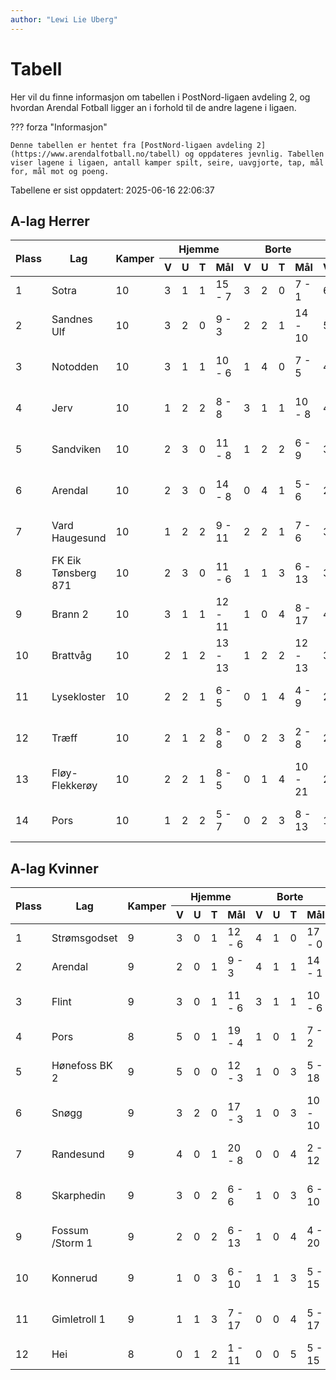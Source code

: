 ```yaml
---
author: "Lewi Lie Uberg"
---
```


# Tabell

Her vil du finne informasjon om tabellen i PostNord-ligaen avdeling 2, og hvordan Arendal Fotball ligger an i forhold til de andre lagene i ligaen.

??? forza "Informasjon"

    Denne tabellen er hentet fra [PostNord-ligaen avdeling 2](https://www.arendalfotball.no/tabell) og oppdateres jevnlig. Tabellen viser lagene i ligaen, antall kamper spilt, seire, uavgjorte, tap, mål for, mål mot og poeng.

Tabellene er sist oppdatert: 2025-06-16 22:06:37

## A-lag Herrer

<table>
  <thead>
    <tr class="row-highlight">
      <th rowspan="2">Plass</th>
      <th rowspan="2">Lag</th>
      <th rowspan="2">Kamper</th>
      <th colspan="4">Hjemme</th>
      <th colspan="4">Borte</th>
      <th colspan="5">Total</th>
      <th rowspan="2">Poeng</th>
    </tr>
    <tr class="row-highlight">
      <th>V</th>
      <th>U</th>
      <th>T</th>
      <th>Mål</th>
      <th>V</th>
      <th>U</th>
      <th>T</th>
      <th>Mål</th>
      <th>V</th>
      <th>U</th>
      <th>T</th>
      <th>Mål</th>
      <th>Diff</th>
    </tr>
  </thead>
  <tbody>
    <tr>
      <td>1</td>
      <td>Sotra</td>
      <td>10</td>
      <td>3</td>
      <td>1</td>
      <td>1</td>
      <td>15 - 7</td>
      <td>3</td>
      <td>2</td>
      <td>0</td>
      <td>7 - 1</td>
      <td>6</td>
      <td>3</td>
      <td>1</td>
      <td>22 - 8</td>
      <td>14</td>
      <td>21</td>
    </tr>
    <tr>
      <td>2</td>
      <td>Sandnes Ulf</td>
      <td>10</td>
      <td>3</td>
      <td>2</td>
      <td>0</td>
      <td>9 - 3</td>
      <td>2</td>
      <td>2</td>
      <td>1</td>
      <td>14 - 10</td>
      <td>5</td>
      <td>4</td>
      <td>1</td>
      <td>23 - 13</td>
      <td>10</td>
      <td>19</td>
    </tr>
    <tr>
      <td>3</td>
      <td>Notodden</td>
      <td>10</td>
      <td>3</td>
      <td>1</td>
      <td>1</td>
      <td>10 - 6</td>
      <td>1</td>
      <td>4</td>
      <td>0</td>
      <td>7 - 5</td>
      <td>4</td>
      <td>5</td>
      <td>1</td>
      <td>17 - 11</td>
      <td>6</td>
      <td>17</td>
    </tr>
    <tr>
      <td>4</td>
      <td>Jerv</td>
      <td>10</td>
      <td>1</td>
      <td>2</td>
      <td>2</td>
      <td>8 - 8</td>
      <td>3</td>
      <td>1</td>
      <td>1</td>
      <td>10 - 8</td>
      <td>4</td>
      <td>3</td>
      <td>3</td>
      <td>18 - 16</td>
      <td>2</td>
      <td>15</td>
    </tr>
    <tr>
      <td>5</td>
      <td>Sandviken</td>
      <td>10</td>
      <td>2</td>
      <td>3</td>
      <td>0</td>
      <td>11 - 8</td>
      <td>1</td>
      <td>2</td>
      <td>2</td>
      <td>6 - 9</td>
      <td>3</td>
      <td>5</td>
      <td>2</td>
      <td>17 - 17</td>
      <td>0</td>
      <td>14</td>
    </tr>
    <tr class="row-highlight">
      <td>6</td>
      <td>Arendal</td>
      <td>10</td>
      <td>2</td>
      <td>3</td>
      <td>0</td>
      <td>14 - 8</td>
      <td>0</td>
      <td>4</td>
      <td>1</td>
      <td>5 - 6</td>
      <td>2</td>
      <td>7</td>
      <td>1</td>
      <td>19 - 14</td>
      <td>5</td>
      <td>13</td>
    </tr>
    <tr>
      <td>7</td>
      <td>Vard Haugesund</td>
      <td>10</td>
      <td>1</td>
      <td>2</td>
      <td>2</td>
      <td>9 - 11</td>
      <td>2</td>
      <td>2</td>
      <td>1</td>
      <td>7 - 6</td>
      <td>3</td>
      <td>4</td>
      <td>3</td>
      <td>16 - 17</td>
      <td>-1</td>
      <td>13</td>
    </tr>
    <tr>
      <td>8</td>
      <td>FK Eik Tønsberg 871</td>
      <td>10</td>
      <td>2</td>
      <td>3</td>
      <td>0</td>
      <td>11 - 6</td>
      <td>1</td>
      <td>1</td>
      <td>3</td>
      <td>6 - 13</td>
      <td>3</td>
      <td>4</td>
      <td>3</td>
      <td>17 - 19</td>
      <td>-2</td>
      <td>13</td>
    </tr>
    <tr>
      <td>9</td>
      <td>Brann  2</td>
      <td>10</td>
      <td>3</td>
      <td>1</td>
      <td>1</td>
      <td>12 - 11</td>
      <td>1</td>
      <td>0</td>
      <td>4</td>
      <td>8 - 17</td>
      <td>4</td>
      <td>1</td>
      <td>5</td>
      <td>20 - 28</td>
      <td>-8</td>
      <td>13</td>
    </tr>
    <tr>
      <td>10</td>
      <td>Brattvåg</td>
      <td>10</td>
      <td>2</td>
      <td>1</td>
      <td>2</td>
      <td>13 - 13</td>
      <td>1</td>
      <td>2</td>
      <td>2</td>
      <td>12 - 13</td>
      <td>3</td>
      <td>3</td>
      <td>4</td>
      <td>25 - 26</td>
      <td>-1</td>
      <td>12</td>
    </tr>
    <tr>
      <td>11</td>
      <td>Lysekloster</td>
      <td>10</td>
      <td>2</td>
      <td>2</td>
      <td>1</td>
      <td>6 - 5</td>
      <td>0</td>
      <td>1</td>
      <td>4</td>
      <td>4 - 9</td>
      <td>2</td>
      <td>3</td>
      <td>5</td>
      <td>10 - 14</td>
      <td>-4</td>
      <td>9</td>
    </tr>
    <tr>
      <td>12</td>
      <td>Træff</td>
      <td>10</td>
      <td>2</td>
      <td>1</td>
      <td>2</td>
      <td>8 - 8</td>
      <td>0</td>
      <td>2</td>
      <td>3</td>
      <td>2 - 8</td>
      <td>2</td>
      <td>3</td>
      <td>5</td>
      <td>10 - 16</td>
      <td>-6</td>
      <td>9</td>
    </tr>
    <tr>
      <td>13</td>
      <td>Fløy-Flekkerøy</td>
      <td>10</td>
      <td>2</td>
      <td>2</td>
      <td>1</td>
      <td>8 - 5</td>
      <td>0</td>
      <td>1</td>
      <td>4</td>
      <td>10 - 21</td>
      <td>2</td>
      <td>3</td>
      <td>5</td>
      <td>18 - 26</td>
      <td>-8</td>
      <td>9</td>
    </tr>
    <tr>
      <td>14</td>
      <td>Pors</td>
      <td>10</td>
      <td>1</td>
      <td>2</td>
      <td>2</td>
      <td>5 - 7</td>
      <td>0</td>
      <td>2</td>
      <td>3</td>
      <td>8 - 13</td>
      <td>1</td>
      <td>4</td>
      <td>5</td>
      <td>13 - 20</td>
      <td>-7</td>
      <td>7</td>
    </tr>
  </tbody>
</table>

## A-lag Kvinner

<table>
  <thead>
    <tr class="row-highlight">
      <th rowspan="2">Plass</th>
      <th rowspan="2">Lag</th>
      <th rowspan="2">Kamper</th>
      <th colspan="4">Hjemme</th>
      <th colspan="4">Borte</th>
      <th colspan="5">Total</th>
      <th rowspan="2">Poeng</th>
    </tr>
    <tr class="row-highlight">
      <th>V</th>
      <th>U</th>
      <th>T</th>
      <th>Mål</th>
      <th>V</th>
      <th>U</th>
      <th>T</th>
      <th>Mål</th>
      <th>V</th>
      <th>U</th>
      <th>T</th>
      <th>Mål</th>
      <th>Diff</th>
    </tr>
  </thead>
  <tbody>
    <tr>
      <td>1</td>
      <td>Strømsgodset</td>
      <td>9</td>
      <td>3</td>
      <td>0</td>
      <td>1</td>
      <td>12 - 6</td>
      <td>4</td>
      <td>1</td>
      <td>0</td>
      <td>17 - 0</td>
      <td>7</td>
      <td>1</td>
      <td>1</td>
      <td>29 - 6</td>
      <td>23</td>
      <td>22</td>
    </tr>
    <tr class="row-highlight">
      <td>2</td>
      <td>Arendal</td>
      <td>9</td>
      <td>2</td>
      <td>0</td>
      <td>1</td>
      <td>9 - 3</td>
      <td>4</td>
      <td>1</td>
      <td>1</td>
      <td>14 - 1</td>
      <td>6</td>
      <td>1</td>
      <td>2</td>
      <td>23 - 4</td>
      <td>19</td>
      <td>19</td>
    </tr>
    <tr>
      <td>3</td>
      <td>Flint</td>
      <td>9</td>
      <td>3</td>
      <td>0</td>
      <td>1</td>
      <td>11 - 6</td>
      <td>3</td>
      <td>1</td>
      <td>1</td>
      <td>10 - 6</td>
      <td>6</td>
      <td>1</td>
      <td>2</td>
      <td>21 - 12</td>
      <td>9</td>
      <td>19</td>
    </tr>
    <tr>
      <td>4</td>
      <td>Pors</td>
      <td>8</td>
      <td>5</td>
      <td>0</td>
      <td>1</td>
      <td>19 - 4</td>
      <td>1</td>
      <td>0</td>
      <td>1</td>
      <td>7 - 2</td>
      <td>6</td>
      <td>0</td>
      <td>2</td>
      <td>26 - 6</td>
      <td>20</td>
      <td>18</td>
    </tr>
    <tr>
      <td>5</td>
      <td>Hønefoss BK 2</td>
      <td>9</td>
      <td>5</td>
      <td>0</td>
      <td>0</td>
      <td>12 - 3</td>
      <td>1</td>
      <td>0</td>
      <td>3</td>
      <td>5 - 18</td>
      <td>6</td>
      <td>0</td>
      <td>3</td>
      <td>17 - 21</td>
      <td>-4</td>
      <td>18</td>
    </tr>
    <tr>
      <td>6</td>
      <td>Snøgg</td>
      <td>9</td>
      <td>3</td>
      <td>2</td>
      <td>0</td>
      <td>17 - 3</td>
      <td>1</td>
      <td>0</td>
      <td>3</td>
      <td>10 - 10</td>
      <td>4</td>
      <td>2</td>
      <td>3</td>
      <td>27 - 13</td>
      <td>14</td>
      <td>14</td>
    </tr>
    <tr>
      <td>7</td>
      <td>Randesund</td>
      <td>9</td>
      <td>4</td>
      <td>0</td>
      <td>1</td>
      <td>20 - 8</td>
      <td>0</td>
      <td>0</td>
      <td>4</td>
      <td>2 - 12</td>
      <td>4</td>
      <td>0</td>
      <td>5</td>
      <td>22 - 20</td>
      <td>2</td>
      <td>12</td>
    </tr>
    <tr>
      <td>8</td>
      <td>Skarphedin</td>
      <td>9</td>
      <td>3</td>
      <td>0</td>
      <td>2</td>
      <td>6 - 6</td>
      <td>1</td>
      <td>0</td>
      <td>3</td>
      <td>6 - 10</td>
      <td>4</td>
      <td>0</td>
      <td>5</td>
      <td>12 - 16</td>
      <td>-4</td>
      <td>12</td>
    </tr>
    <tr>
      <td>9</td>
      <td>Fossum /Storm 1</td>
      <td>9</td>
      <td>2</td>
      <td>0</td>
      <td>2</td>
      <td>6 - 13</td>
      <td>1</td>
      <td>0</td>
      <td>4</td>
      <td>4 - 20</td>
      <td>3</td>
      <td>0</td>
      <td>6</td>
      <td>10 - 33</td>
      <td>-23</td>
      <td>9</td>
    </tr>
    <tr>
      <td>10</td>
      <td>Konnerud</td>
      <td>9</td>
      <td>1</td>
      <td>0</td>
      <td>3</td>
      <td>6 - 10</td>
      <td>1</td>
      <td>1</td>
      <td>3</td>
      <td>5 - 15</td>
      <td>2</td>
      <td>1</td>
      <td>6</td>
      <td>11 - 25</td>
      <td>-14</td>
      <td>7</td>
    </tr>
    <tr>
      <td>11</td>
      <td>Gimletroll 1</td>
      <td>9</td>
      <td>1</td>
      <td>1</td>
      <td>3</td>
      <td>7 - 17</td>
      <td>0</td>
      <td>0</td>
      <td>4</td>
      <td>5 - 17</td>
      <td>1</td>
      <td>1</td>
      <td>7</td>
      <td>12 - 34</td>
      <td>-22</td>
      <td>4</td>
    </tr>
    <tr>
      <td>12</td>
      <td>Hei</td>
      <td>8</td>
      <td>0</td>
      <td>1</td>
      <td>2</td>
      <td>1 - 11</td>
      <td>0</td>
      <td>0</td>
      <td>5</td>
      <td>5 - 15</td>
      <td>0</td>
      <td>1</td>
      <td>7</td>
      <td>6 - 26</td>
      <td>-20</td>
      <td>1</td>
    </tr>
  </tbody>
</table>
